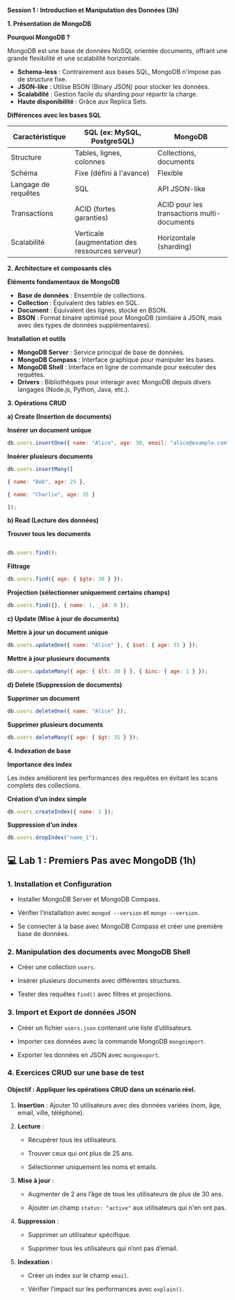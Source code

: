 
**Session 1 : Introduction et Manipulation des Données (3h)**

**1. Présentation de MongoDB**

**Pourquoi MongoDB ?**

MongoDB est une base de données NoSQL orientée documents, offrant une grande flexibilité et une scalabilité horizontale.

-   **Schema-less** : Contrairement aux bases SQL, MongoDB n'impose pas de structure fixe.
-   **JSON-like** : Utilise BSON (Binary JSON) pour stocker les données.
-   **Scalabilité** : Gestion facile du sharding pour répartir la charge.
-   **Haute disponibilité** : Grâce aux Replica Sets.

**Différences avec les bases SQL**

|**Caractéristique**| **SQL (ex: MySQL, PostgreSQL)**|**MongoDB**|
|  --------  |  -------  |  --------  | 
|Structure| Tables, lignes, colonnes| Collections, documents|
| Schéma|Fixe (défini à l'avance)| Flexible| 
| Langage de requêtes| SQL| API JSON-like|
| Transactions| ACID (fortes garanties)| ACID pour les transactions multi-documents| 
| Scalabilité| Verticale (augmentation des ressources serveur)| Horizontale (sharding)| 

**2. Architecture et composants clés**

**Éléments fondamentaux de MongoDB**

-   **Base de données** : Ensemble de collections.
-   **Collection** : Équivalent des tables en SQL.
-   **Document** : Équivalent des lignes, stocké en BSON.
-   **BSON** : Format binaire optimisé pour MongoDB (similaire à JSON, mais avec des types de données supplémentaires).

**Installation et outils**

-   **MongoDB Server** : Service principal de base de données.
-   **MongoDB Compass** : Interface graphique pour manipuler les bases.
-   **MongoDB Shell** : Interface en ligne de commande pour exécuter des requêtes.
-   **Drivers** : Bibliothèques pour interagir avec MongoDB depuis divers langages (Node.js, Python, Java, etc.).

**3. Opérations CRUD**

**a) Create (Insertion de documents)**

**Insérer un document unique**

```js
db.users.insertOne({ name: "Alice", age: 30, email: "alice@example.com" });

```


**Insérer plusieurs documents**

```js
db.users.insertMany([

{ name: "Bob", age: 25 },

{ name: "Charlie", age: 35 }

]);
```


**b) Read (Lecture des données)**

**Trouver tous les documents**

```js

db.users.find();
```
**Filtrage**

```js
db.users.find({ age: { $gte: 30 } });
```

**Projection (sélectionner uniquement certains champs)**

```js
db.users.find({}, { name: 1, _id: 0 });
```

**c) Update (Mise à jour de documents)**

**Mettre à jour un document unique**

```js
db.users.updateOne({ name: "Alice" }, { $set: { age: 31 } });
```

**Mettre à jour plusieurs documents**

```js
db.users.updateMany({ age: { $lt: 30 } }, { $inc: { age: 1 } });
```

**d) Delete (Suppression de documents)**

**Supprimer un document**

```js
db.users.deleteOne({ name: "Alice" });
```

**Supprimer plusieurs documents**

```js
db.users.deleteMany({ age: { $gt: 35 } });
```

**4. Indexation de base**

**Importance des index**

Les index améliorent les performances des requêtes en évitant les scans complets des collections.

**Création d’un index simple**

```js
db.users.createIndex({ name: 1 });
```

**Suppression d’un index**

```js
db.users.dropIndex("name_1");
```


## 💻 Lab 1 : Premiers Pas avec MongoDB (1h)

### 1. Installation et Configuration

-   Installer MongoDB Server et MongoDB Compass.
    
-   Vérifier l’installation avec `mongod --version` et `mongo --version`.
    
-   Se connecter à la base avec MongoDB Compass et créer une première base de données.
    

### 2. Manipulation des documents avec MongoDB Shell

-   Créer une collection `users`.
    
-   Insérer plusieurs documents avec différentes structures.
    
-   Tester des requêtes `find()` avec filtres et projections.
    

### 3. Import et Export de données JSON

-   Créer un fichier `users.json` contenant une liste d’utilisateurs.
    
-   Importer ces données avec la commande MongoDB `mongoimport`.
    
-   Exporter les données en JSON avec `mongoexport`.
    

### 4. Exercices CRUD sur une base de test

#### Objectif : Appliquer les opérations CRUD dans un scénario réel.

1.  **Insertion** : Ajouter 10 utilisateurs avec des données variées (nom, âge, email, ville, téléphone).
    
2.  **Lecture** :
    
    -   Récupérer tous les utilisateurs.
        
    -   Trouver ceux qui ont plus de 25 ans.
        
    -   Sélectionner uniquement les noms et emails.
        
3.  **Mise à jour** :
    
    -   Augmenter de 2 ans l’âge de tous les utilisateurs de plus de 30 ans.
        
    -   Ajouter un champ `status: "active"` aux utilisateurs qui n'en ont pas.
        
4.  **Suppression** :
    
    -   Supprimer un utilisateur spécifique.
        
    -   Supprimer tous les utilisateurs qui n’ont pas d’email.
        
5.  **Indexation** :
    
    -   Créer un index sur le champ `email`.
        
    -   Vérifier l’impact sur les performances avec `explain()`.

